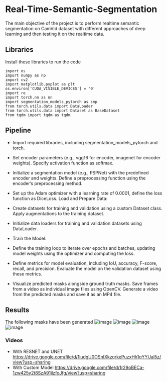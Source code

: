 # Real-Time-Semantic-Segmentation
The main objective of the project is to perform realtime semantic segmentation on CamVid dataset with different approaches of deep learning and then testing it on the realtime data.

## Libraries 
Install these libraries to run  the code

```
import os
import numpy as np
import cv2 
import matplotlib.pyplot as plt
os.environ['CUDA_VISIBLE_DEVICES'] = '0'
import re
import torch.nn as nn
import segmentation_models_pytorch as smp
from torch.utils.data import DataLoader
from torch.utils.data import Dataset as BaseDataset
from tqdm import tqdm as tqdm

```

## Pipeline 


- Import required libraries, including segmentation_models_pytorch and torch.

- Set encoder parameters (e.g., vgg16 for encoder, imagenet for encoder weights).
Specify activation function as softmax.


- Initialize a segmentation model (e.g., PSPNet) with the predefined encoder and weights. Define a preprocessing function using the encoder’s preprocessing method.

- Set up the Adam optimizer with a learning rate of 0.0001, define the loss function as DiceLoss. Load and Prepare Data:

- Create datasets for training and validation using a custom Dataset class. Apply augmentations to the training dataset.

- Initialize data loaders for training and validation datasets using DataLoader.
- Train the Model:

- Define the training loop to iterate over epochs and batches, updating model weights using the optimizer and computing the loss.

- Define metrics for model evaluation, including IoU, accuracy, F-score, recall, and precision. Evaluate the model on the validation dataset using these metrics.

- Visualize predicted masks alongside ground truth masks. Save frames from a video as individual image files using OpenCV. Generate a video from the predicted masks and save it as an MP4 file.

## Results


The following masks have been generated 
![image](https://github.com/sriramprasadkothapalli/Real-Time-Semantic-Segmentation-/assets/143056659/226437ec-e459-4980-a933-7e191b6dcb11)
![image](https://github.com/sriramprasadkothapalli/Real-Time-Semantic-Segmentation-/assets/143056659/2edd24b9-5e22-434d-9455-3bebb5b613eb)
![image](https://github.com/sriramprasadkothapalli/Real-Time-Semantic-Segmentation-/assets/143056659/9c4364fe-71e2-490e-9847-cb3ff20f09af)
![image](https://github.com/sriramprasadkothapalli/Real-Time-Semantic-Segmentation-/assets/143056659/4efd2196-9b19-453a-9937-d4d132030748)


### Videos

- With RESNET and UNET https://drive.google.com/file/d/1ludgU0OSnIXkzqrkePuzxHh1qYYUal5z/view?usp=sharing
- With Custom Model https://drive.google.com/file/d/1r29oBECa-1zw425y2t8SzA91jlzfoJfg/view?usp=sharing





